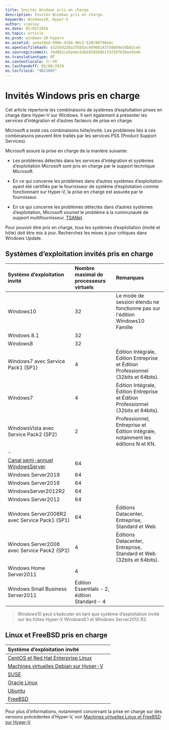 ```yaml
---
title: Invités Windows pris en charge
description: Invités Windows pris en charge.
keywords: Windows10, Hyper-V
author: scooley
ms.date: 05/02/2016
ms.topic: article
ms.prod: windows-10-hyperv
ms.assetid: ae4a18ed-996b-4104-90c5-539c90798e4c
ms.openlocfilehash: e3255d236a3fbb5ac4d908143750b84e3db82ceb
ms.sourcegitcommit: 34d8b2ca5eebcbdb6958560b1f4250763bee5b48
ms.translationtype: MT
ms.contentlocale: fr-FR
ms.lasthandoff: 05/08/2019
ms.locfileid: "9621097"
---
```

# <a name="supported-windows-guests"></a>Invités Windows pris en charge

Cet article répertorie les combinaisons de systèmes d’exploitation prises en charge dans Hyper-V sur Windows.  Il sert également à présenter les services d’intégration et d’autres facteurs de prise en charge.

Microsoft a testé ces combinaisons hôte/invité.  Les problèmes liés à ces combinaisons peuvent être traités par les services PSS (Product Support Services).

Microsoft assure la prise en charge de la manière suivante:

* Les problèmes détectés dans les services d’intégration et systèmes d’exploitation Microsoft sont pris en charge par le support technique Microsoft.

* En ce qui concerne les problèmes dans d’autres systèmes d’exploitation ayant été certifiés par le fournisseur de système d’exploitation comme fonctionnant sur Hyper-V, la prise en charge est assurée par le fournisseur.

* En ce qui concerne les problèmes détectés dans d’autres systèmes d’exploitation, Microsoft soumet le problème à la communauté de support multifournisseur, [TSANet](http://www.tsanet.org/).

Pour pouvoir être pris en charge, tous les systèmes d’exploitation (invité et hôte) doit être mis à jour.  Recherchez les mises à jour critiques dans Windows Update.

## <a name="supported-guest-operating-systems"></a>Systèmes d’exploitation invités pris en charge

| Système d’exploitation invité |  Nombre maximal de processeurs virtuels | Remarques |
|:-----|:-----|:-----|
| Windows10 | 32 |Le mode de session étendu ne fonctionne pas sur l'édition Windows10 Famille |
| Windows 8.1 | 32 | |
| Windows8 | 32 ||
| Windows7 avec Service Pack1 (SP1) | 4 | Édition Intégrale, Édition Entreprise et Édition Professionnel (32bits et 64bits). |
| Windows7 | 4 | Édition Intégrale, Édition Entreprise et Édition Professionnel (32bits et 64bits). |
| WindowsVista avec Service Pack2 (SP2) | 2 | Professionnel, Entreprise et Édition Intégrale, notamment les éditions N et KN. |
| - | | |
| [Canal semi-annuel WindowsServer](https://docs.microsoft.com/windows-server/get-started/semi-annual-channel-overview) | 64 | |
| Windows Server2019 | 64 | |
| Windows Server2016 | 64 | |
| WindowsServer2012R2 | 64 | |
| Windows Server2012 | 64 | |
| Windows Server2008R2 avec Service Pack1 (SP1) | 64 | Éditions Datacenter, Entreprise, Standard et Web. |
| Windows Server2008 avec Service Pack2 (SP2) | 4 | Éditions Datacenter, Entreprise, Standard et Web (32bits et 64bits). |
| Windows Home Server2011 | 4 | |
| Windows Small Business Server2011 | Édition Essentials - 2, édition Standard - 4 | |

> Windows10 peut s’exécuter en tant que système d’exploitation invité sur les hôtes Hyper-V Windows8.1 et Windows Server2012 R2.

## <a name="supported-linux-and-free-bsd"></a>Linux et FreeBSD pris en charge

| Système d’exploitation invité |  |
|:-----|:------|
| [CentOS et Red Hat Enterprise Linux](https://docs.microsoft.com/windows-server/virtualization/hyper-v/Supported-CentOS-and-Red-Hat-Enterprise-Linux-virtual-machines-on-Hyper-V) | |
| [Machines virtuelles Debian sur Hyper-V](https://docs.microsoft.com/windows-server/virtualization/hyper-v/Supported-Debian-virtual-machines-on-Hyper-V) | |
| [SUSE](https://docs.microsoft.com/windows-server/virtualization/hyper-v/Supported-SUSE-virtual-machines-on-Hyper-V) | |
| [Oracle Linux](https://docs.microsoft.com/windows-server/virtualization/hyper-v/Supported-Oracle-Linux-virtual-machines-on-Hyper-V)  | |
| [Ubuntu](https://docs.microsoft.com/windows-server/virtualization/hyper-v/Supported-Ubuntu-virtual-machines-on-Hyper-V) | |
| [FreeBSD](https://docs.microsoft.com/windows-server/virtualization/hyper-v/Supported-FreeBSD-virtual-machines-on-Hyper-V) | |

Pour plus d’informations, notamment concernant la prise en charge sur des versions précédentes d’Hyper-V, voir [Machines virtuelles Linux et FreeBSD sur Hyper-V](https://docs.microsoft.com/windows-server/virtualization/hyper-v/Supported-Linux-and-FreeBSD-virtual-machines-for-Hyper-V-on-Windows).
